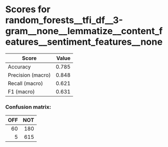 # Scores for random_forests__tfi_df__3-gram__none__lemmatize__content_features__sentiment_features__none
|      Score      |Value|
|-----------------|----:|
|Accuracy         |0.785|
|Precision (macro)|0.848|
|Recall (macro)   |0.621|
|F1 (macro)       |0.631|

### Confusion matrix:
|OFF|NOT|
|--:|--:|
| 60|180|
|  5|615|
